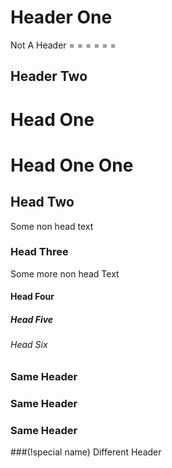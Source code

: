 Header One
==========

Not A Header
= = = = = =

Header Two
----------

# Head One
# Head One One

## Head Two

Some non head text

### Head Three
Some more non head Text

#### Head Four

##### Head Five

###### Head Six

### Same Header

### Same Header

### Same Header

###(!special name) Different Header